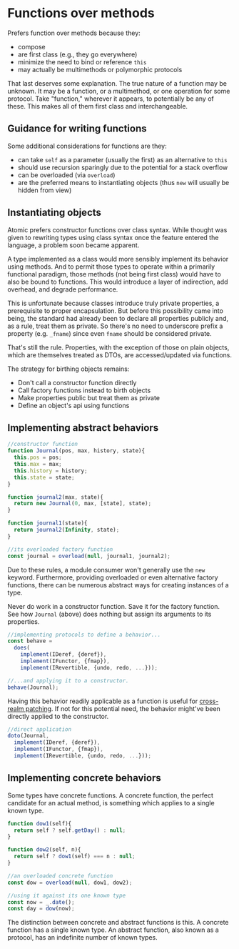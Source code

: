 # Functions over methods

Prefers function over methods because they:

* compose
* are first class (e.g., they go everywhere)
* minimize the need to bind or reference `this`
* may actually be multimethods or polymorphic protocols

That last deserves some explanation.  The true nature of a function may be unknown.  It may be a function, or a multimethod, or one operation for some protocol.  Take "function," wherever it appears, to potentially be any of these.  This makes all of them first class and interchangeable.

## Guidance for writing functions

Some additional considerations for functions are they:

* can take `self` as a parameter (usually the first) as an alternative to `this`
* should use recursion sparingly due to the potential for a stack overflow
* can be overloaded (via `overload`)
* are the preferred means to instantiating objects (thus `new` will usually be hidden from view)

## Instantiating objects
Atomic prefers constructor functions over class syntax.  While thought was given to rewriting types using class syntax once the feature entered the language, a problem soon became apparent.

A type implemented as a class would more sensibly implement its behavior using methods.  And to permit those types to operate within a primarily functional paradigm, those methods (not being first class) would have to also be bound to functions.  This would introduce a layer of indirection, add overhead, and degrade performance.

This is unfortunate because classes introduce truly private properties, a prerequisite to proper encapsulation.  But before this possibility came into being, the standard had already been to declare all properties publicly and, as a rule, treat them as private.  So there's no need to underscore prefix a property (e.g. `_fname`) since even `fname` should be considered private.

That's still the rule.  Properties, with the exception of those on plain objects, which are themselves treated as DTOs, are accessed/updated via functions.

The strategy for birthing objects remains:

* Don't call a constructor function directly
* Call factory functions instead to birth objects
* Make properties public but treat them as private
* Define an object's api using functions

## Implementing abstract behaviors
```javascript
//constructor function
function Journal(pos, max, history, state){
  this.pos = pos;
  this.max = max;
  this.history = history;
  this.state = state;
}

function journal2(max, state){
  return new Journal(0, max, [state], state);
}

function journal1(state){
  return journal2(Infinity, state);
}

//its overloaded factory function
const journal = overload(null, journal1, journal2);
```

Due to these rules, a module consumer won't generally use the `new` keyword.  Furthermore, providing overloaded or even alternative factory functions, there can be numerous abstract ways for creating instances of a type.

Never do work in a constructor function.  Save it for the factory function.  See how `Journal` (above) does nothing but assign its arguments to its properties.

```javascript
//implementing protocols to define a behavior...
const behave =
  does(
    implement(IDeref, {deref}),
    implement(IFunctor, {fmap}),
    implement(IRevertible, {undo, redo, ...}));

//...and applying it to a constructor.
behave(Journal);
```
Having this behavior readily applicable as a function is useful for [cross-realm patching](./cross-realm-operatility.md).  If not for this potential need, the behavior might've been directly applied to the constructor.

```javascript
//direct application
doto(Journal,
  implement(IDeref, {deref}),
  implement(IFunctor, {fmap}),
  implement(IRevertible, {undo, redo, ...}));
```

## Implementing concrete behaviors
Some types have concrete functions.  A concrete function, the perfect candidate for an actual method, is something which applies to a single known type.

```javascript
function dow1(self){
  return self ? self.getDay() : null;
}

function dow2(self, n){
  return self ? dow1(self) === n : null;
}

//an overloaded concrete function
const dow = overload(null, dow1, dow2);

//using it against its one known type
const now = _.date();
const day = dow(now);
```

The distinction between concrete and abstract functions is this.  A concrete function has a single known type.  An abstract function, also known as a protocol, has an indefinite number of known types.

